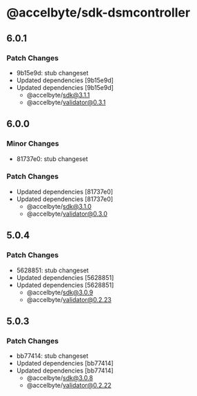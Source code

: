 # @accelbyte/sdk-dsmcontroller

## 6.0.1

### Patch Changes

- 9b15e9d: stub changeset
- Updated dependencies [9b15e9d]
- Updated dependencies [9b15e9d]
  - @accelbyte/sdk@3.1.1
  - @accelbyte/validator@0.3.1

## 6.0.0

### Minor Changes

- 81737e0: stub changeset

### Patch Changes

- Updated dependencies [81737e0]
- Updated dependencies [81737e0]
  - @accelbyte/sdk@3.1.0
  - @accelbyte/validator@0.3.0

## 5.0.4

### Patch Changes

- 5628851: stub changeset
- Updated dependencies [5628851]
- Updated dependencies [5628851]
  - @accelbyte/sdk@3.0.9
  - @accelbyte/validator@0.2.23

## 5.0.3

### Patch Changes

- bb77414: stub changeset
- Updated dependencies [bb77414]
- Updated dependencies [bb77414]
  - @accelbyte/sdk@3.0.8
  - @accelbyte/validator@0.2.22

